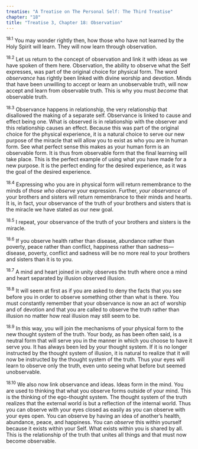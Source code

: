 ```yaml
---
treatise: "A Treatise on The Personal Self: The Third Treatise"
chapter: "18"
title: "Treatise 3, Chapter 18: Observation"
---
```


<sup>18.1</sup> You may wonder rightly then, how those who have not
learned by the Holy Spirit will learn. They will now learn through
observation. 

<sup>18.2</sup> Let us return to the concept of observation and link it
with ideas as we have spoken of them here. Observation, the ability to
observe what the Self expresses, was part of the original choice for
physical form.  The word *observance* has rightly been linked with
divine worship and devotion. Minds that have been unwilling to accept or
learn an unobservable truth, will now accept and learn from observable
truth.  This is why you must *become* that observable truth. 

<sup>18.3</sup> Observance happens in relationship, the very
relationship that disallowed the making of a separate self. Observance
is linked to cause and effect being one. What is observed is in
relationship with the observer and this relationship causes an effect.
Because this was part of the original choice for the physical
experience, it is a natural choice to serve our new purpose of the
miracle that will allow you to exist as who you are in human form. See
what perfect sense this makes as your human form is an observable form.
It is thus from observable form that the final learning will take place.
This is the perfect example of using what you have made for a new
purpose. It is the perfect ending for the desired experience, as it was
the goal of the desired experience.

<sup>18.4</sup> Expressing who you are in physical form will return
remembrance to the minds of *those who observe* your expression.
Further, *your observance* of your brothers and sisters will return
remembrance to their minds and hearts. It is, in fact, your observance
of the truth of your brothers and sisters that is the miracle we have
stated as our new goal. 

<sup>18.5</sup> I repeat, your observance of the truth of your brothers
and sisters is the miracle. 

<sup>18.6</sup> If you observe health rather than disease, abundance
rather than poverty, peace rather than conflict, happiness rather than
sadness—disease, poverty, conflict and sadness will be no more real to
your brothers and sisters than it is to you. 

<sup>18.7</sup> A mind and heart joined in unity observes the truth
where once a mind and heart separated by illusion observed illusion. 

<sup>18.8</sup> It will seem at first as if you are asked to deny the
facts that you see before you in order to observe something other than
what is there. You must constantly remember that your observance is now
an act of worship and of devotion and that you are called to observe the
truth rather than illusion no matter how real illusion may still seem to
be. 

<sup>18.9</sup> In this way, you will join the mechanisms of your
physical form to the new thought system of the truth.  Your body, as has
been often said, is a neutral form that will serve you in the manner in
which you choose to have it serve you. It has always been led by your
thought system. If it is no longer instructed by the thought system of
illusion, it is natural to realize that it will now be instructed by the
thought system of the truth. Thus your eyes will learn to observe only
the truth, even unto seeing what before but seemed unobservable.  

<sup>18.10</sup> We also now link observance and ideas. Ideas form in
the mind. You are used to thinking that what you observe forms outside
of your mind.  This is the thinking of the ego-thought system. The
thought system of the truth realizes that the external world is but a
reflection of the internal world. Thus you can observe with your eyes
closed as easily as you can observe with your eyes open. You can observe
by having an idea of another’s health, abundance, peace, and happiness.
You can *observe* this within yourself because it exists within your
Self. What exists within you is shared by all. This is the relationship
of the truth that unites all things and that must now become observable.

